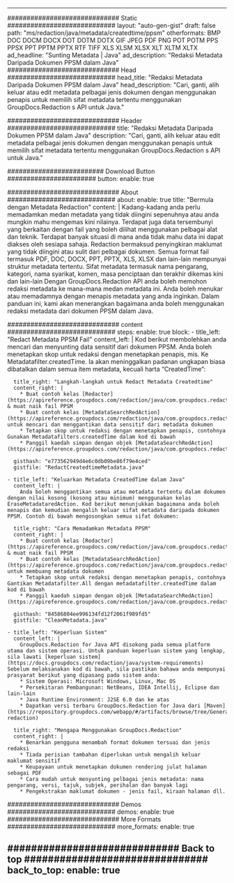 
---
############################# Static ############################
layout: "auto-gen-gist" 
draft: false
path: "ms/redaction/java/metadata/createdtime/ppsm"
otherformats: BMP DOC DOCM DOCX DOT DOTM DOTX GIF JPEG PDF PNG POT POTM PPS PPSX PPT PPTM PPTX RTF TIFF XLS XLSM XLSX XLT XLTM XLTX  
ad_headline: "Sunting Metadata | Java"
ad_description: "Redaksi Metadata Daripada Dokumen PPSM dalam Java"
############################# Head ############################
head_title: "Redaksi Metadata Daripada Dokumen PPSM dalam Java"
head_description: "Cari, ganti, alih keluar atau edit metadata pelbagai jenis dokumen dengan menggunakan penapis untuk memilih sifat metadata tertentu menggunakan GroupDocs.Redaction s API untuk Java."

############################# Header ############################
title: "Redaksi Metadata Daripada Dokumen PPSM dalam Java"
description: "Cari, ganti, alih keluar atau edit metadata pelbagai jenis dokumen dengan menggunakan penapis untuk memilih sifat metadata tertentu menggunakan GroupDocs.Redaction s API untuk Java."

######################### Download Button #######################
button:
    enable: true

############################# About ############################
about:
    enable: true
    title: "Bermula dengan Metadata Redaction"
    content: |
        Kadang-kadang anda perlu memadamkan medan metadata yang tidak diingini sepenuhnya atau anda mungkin mahu mengemas kini nilainya. Terdapat juga data tersembunyi yang berkaitan dengan fail yang boleh dilihat menggunakan pelbagai alat dan teknik. Terdapat banyak situasi di mana anda tidak mahu data ini dapat diakses oleh sesiapa sahaja. Redaction bermaksud penyingkiran maklumat yang tidak diingini atau sulit dari pelbagai dokumen. Semua format fail termasuk PDF, DOC, DOCX, PPT, PPTX, XLS, XLSX dan lain-lain mempunyai struktur metadata tertentu. Sifat metadata termasuk nama pengarang, kategori, nama syarikat, komen, masa penciptaan dan terakhir dikemas kini dan lain-lain Dengan GroupDocs.Redaction API anda boleh memohon redaksi metadata ke mana-mana medan metadata ini. Anda boleh menukar atau memadamnya dengan menapis metadata yang anda inginkan. Dalam panduan ini, kami akan menerangkan bagaimana anda boleh menggunakan redaksi metadata dari dokumen PPSM dalam Java.

############################# content ############################
steps:
    enable: true
    block:
    - title_left: "Redact Metadata PPSM Fail"
      content_left: |
        Kod berikut membolehkan anda mencari dan menyunting data sensitif dari dokumen PPSM. Anda boleh menetapkan skop untuk redaksi dengan menetapkan penapis, mis. Ke Metadatafilter.createdTime. Ia akan meninggalkan padanan ungkapan biasa dibatalkan dalam semua item metadata, kecuali harta “CreatedTime”: 

      title_right: "Langkah-langkah untuk Redact Metadata Createdtime"
      content_right: |
        * Buat contoh kelas [Redactor](https://apireference.groupdocs.com/redaction/java/com.groupdocs.redaction/Redactor) & muat naik fail PPSM
        * Buat contoh kelas [MetadataSearchRedAction](https://apireference.groupdocs.com/redaction/java/com.groupdocs.redaction.redactions/MetadataSearchRedaction) untuk mencari dan menggantikan data sensitif dari metadata dokumen
        * Tetapkan skop untuk redaksi dengan menetapkan penapis, contohnya Gunakan Metadatafilters.createdTime dalam kod di bawah
        * Panggil kaedah simpan dengan objek [MetadataSearchRedAction](https://apireference.groupdocs.com/redaction/java/com.groupdocs.redaction.redactions/MetadataSearchRedaction) 

      gisthash: "e773562949d4e6c0db09be86f79e4ced"
      gistfile: "RedactCreatedtimeMetadata.java"
      
    - title_left: "Keluarkan Metadata CreatedTime dalam Java"
      content_left: |
        Anda boleh menggantikan semua atau metadata tertentu dalam dokumen dengan nilai kosong (kosong atau minimum) menggunakan kelas EraseMetadataredAction. Kod berikut menunjukkan bagaimana anda boleh menapis dan kemudian mengalih keluar sifat metadata daripada dokumen PPSM. Contoh di bawah mengosongkan semua sifat dokumen: 
        
      title_right: "Cara Memadamkan Metadata PPSM"
      content_right: |
        * Buat contoh kelas [Redactor](https://apireference.groupdocs.com/redaction/java/com.groupdocs.redaction/Redactor) & muat naik fail PPSM
        * Buat contoh kelas [MetadataSearchRedAction](https://apireference.groupdocs.com/redaction/java/com.groupdocs.redaction.redactions/MetadataSearchRedaction) untuk membuang metadata dokumen
        * Tetapkan skop untuk redaksi dengan menetapkan penapis, contohnya Gantikan Metadatafilter.All dengan metadatafilter.createdTime dalam kod di bawah
        * Panggil kaedah simpan dengan objek [MetadataSearchRedAction](https://apireference.groupdocs.com/redaction/java/com.groupdocs.redaction.redactions/MetadataSearchRedaction) 
        
      gisthash: "84586804ee996134fd12f2061f989fd5"
      gistfile: "CleanMetadata.java"

    - title_left: "Keperluan Sistem"
      content_left: |
        GroupDocs.Redaction for Java API disokong pada semua platform utama dan sistem operasi. Untuk panduan keperluan sistem yang lengkap, sila lawati [keperluan sistem](https://docs.groupdocs.com/redaction/java/system-requirements) Sebelum melaksanakan kod di bawah, sila pastikan bahawa anda mempunyai prasyarat berikut yang dipasang pada sistem anda:
        * Sistem Operasi: Microsoft Windows, Linux, Mac OS
        * Persekitaran Pembangunan: NetBeans, IDEA Intellij, Eclipse dan lain-lain
        * Java Runtime Environment: J2SE 6.0 dan ke atas
        * Dapatkan versi terbaru GroupDocs.Redaction for Java dari [Maven](https://repository.groupdocs.com/webapp/#/artifacts/browse/tree/General/repo/com/groupdocs/groupdocs-redaction)
        
      title_right: "Mengapa Menggunakan GroupDocs.Redaction"
      content_right: |
        * Benarkan pengguna menambah format dokumen tersuai dan jenis redaksi
        * Tiada perisian tambahan diperlukan untuk mengalih keluar maklumat sensitif
        * Keupayaan untuk menetapkan dokumen rendering julat halaman sebagai PDF
        * Cara mudah untuk menyunting pelbagai jenis metadata: nama pengarang, versi, tajuk, subjek, perihalan dan banyak lagi
        * Pengekstrakan maklumat dokumen - jenis fail, kiraan halaman dll.
        

############################# Demos ############################
demos:
    enable: true
############################# More Formats ############################
more_formats:
    enable: true

############################# Back to top ###############################
back_to_top:
    enable: true
---